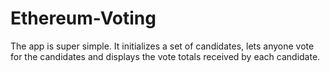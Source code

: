 # Ethereum-Voting
The app is super simple. It initializes a set of candidates, lets anyone vote for the candidates and displays the vote totals received by each candidate.
